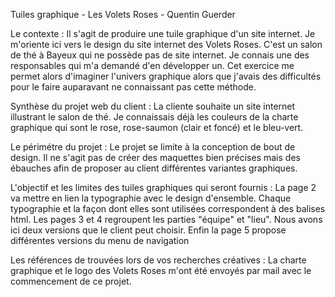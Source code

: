 Tuiles graphique - Les Volets Roses - Quentin Guerder



Le contexte :
Il s'agit de produire une tuile graphique d'un site internet. Je m'oriente ici vers le design du site internet des Volets Roses. C'est un salon de thé à Bayeux qui ne possède pas de site internet. Je connais une des responsables qui m'a demandé d'en développer un. Cet exercice me permet alors d'imaginer l'univers graphique alors que j'avais des difficultés pour le faire auparavant ne connaissant pas cette méthode.



Synthèse du projet web du client :
La cliente souhaite un site internet illustrant le salon de thé. Je connaissais déjà les couleurs de la charte graphique qui sont le rose, rose-saumon (clair et foncé) et le bleu-vert.



Le périmétre du projet :
Le projet se limite à la conception de bout de design. Il ne s'agit pas de créer des maquettes bien précises mais des ébauches afin de proposer au client différentes variantes graphiques. 



L'objectif et les limites des tuiles graphiques qui seront fournis :
La page 2 va mettre en lien la typographie avec le design d'ensemble. Chaque typographie et la façon dont elles sont utilisées correspondent à des balises html. 
Les pages 3 et 4 regroupent les parties "équipe" et "lieu". Nous avons ici deux versions que le client peut choisir.
Enfin la page 5 propose différentes versions du menu de navigation



Les références de trouvées lors de vos recherches créatives :
La charte graphique et le logo des Volets Roses m'ont été envoyés par mail avec le commencement de ce projet. 
